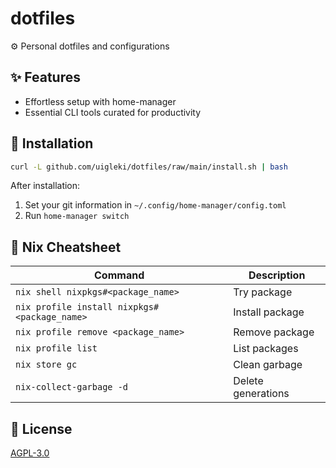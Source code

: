 # dotfiles

⚙️ Personal dotfiles and configurations

## ✨ Features

- Effortless setup with home-manager
- Essential CLI tools curated for productivity

## 🚀 Installation

```bash
curl -L github.com/uigleki/dotfiles/raw/main/install.sh | bash
```

After installation:

1. Set your git information in `~/.config/home-manager/config.toml`
2. Run `home-manager switch`

## 📝 Nix Cheatsheet

| Command                                      | Description        |
| -------------------------------------------- | ------------------ |
| `nix shell nixpkgs#<package_name>`           | Try package        |
| `nix profile install nixpkgs#<package_name>` | Install package    |
| `nix profile remove <package_name>`          | Remove package     |
| `nix profile list`                           | List packages      |
| `nix store gc`                               | Clean garbage      |
| `nix-collect-garbage -d`                     | Delete generations |

## 📄 License

[AGPL-3.0](LICENSE)
